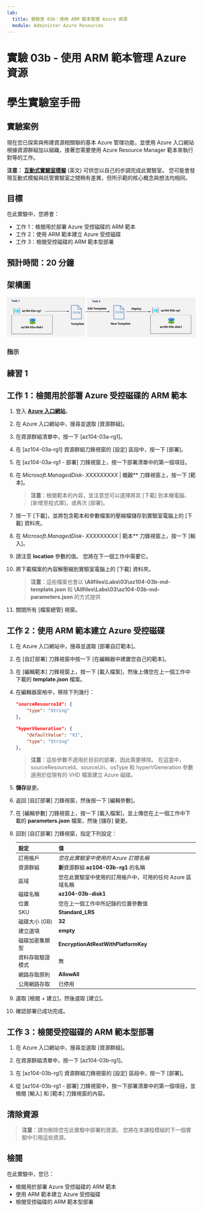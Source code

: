 ```yaml
---
lab:
  title: 實驗室 03b：使用 ARM 範本管理 Azure 資源
  module: Administer Azure Resources
---
```


# 實驗 03b - 使用 ARM 範本管理 Azure 資源
# 學生實驗室手冊

## 實驗案例
現在您已探索與佈建資源相關聯的基本 Azure 管理功能，並使用 Azure 入口網站根據資源群組加以組織，接著您需要使用 Azure Resource Manager 範本來執行對等的工作。

**注意：** **[互動式實驗室模擬](https://mslabs.cloudguides.com/guides/AZ-104%20Exam%20Guide%20-%20Microsoft%20Azure%20Administrator%20Exercise%205)** (英文) 可供您以自己的步調完成此實驗室。 您可能會發現互動式模擬與託管實驗室之間稍有差異，但所示範的核心概念與想法均相同。 

## 目標

在此實驗中，您將會：

+ 工作 1：檢閱用於部署 Azure 受控磁碟的 ARM 範本
+ 工作 2：使用 ARM 範本建立 Azure 受控磁碟
+ 工作 3：檢閱受控磁碟的 ARM 範本型部署

## 預計時間：20 分鐘

## 架構圖

![image](../media/lab03b.png)

### 指示

## 練習 1

## 工作 1：檢閱用於部署 Azure 受控磁碟的 ARM 範本

1. 登入 [**Azure 入口網站**](http://portal.azure.com)。

1. 在 Azure 入口網站中，搜尋並選取 [資源群組]。 

1. 在資源群組清單中，按一下 [az104-03a-rg1]。

1. 在 [az104-03a-rg1] 資源群組刀鋒視窗的 [設定] 區段中，按一下 [部署]。

1. 在 [az104-03a-rg1 - 部署] 刀鋒視窗上，按一下部署清單中的第一個項目。

1. 在 **Microsoft.ManagedDisk-* XXXXXXXXX* \| 概觀** 刀鋒視窗上，按一下 [範本]。

    >**注意**：檢閱範本的內容，並注意您可以選擇將其 [下載] 到本機電腦、[新增至程式庫]，或再次 [部署]。

1. 按一下 [下載]，並將包含範本和參數檔案的壓縮檔儲存到實驗室電腦上的 [下載] 資料夾。

1. 在 **Microsoft.ManagedDisk-* XXXXXXXXX* \| 範本** 刀鋒視窗上，按一下 [輸入]。

1. 請注意 **location** 參數的值。 您將在下一個工作中需要它。

1. 將下載檔案的內容解壓縮到實驗室電腦上的 [下載] 資料夾。

    >**注意**：這些檔案也會以 **\\Allfiles\\Labs\\03\\az104-03b-md-template.json** 和 **\\Allfiles\\Labs\\03\\az104-03b-md-parameters.json** 的方式提供
    
1. 關閉所有 [檔案總管] 視窗。

## 工作 2：使用 ARM 範本建立 Azure 受控磁碟

1. 在 Azure 入口網站中，搜尋並選取 [部署自訂範本]。

1. 在 [自訂部署] 刀鋒視窗中按一下 [在編輯器中建置您自己的範本]。

1. 在 [編輯範本] 刀鋒視窗上，按一下 [載入檔案]，然後上傳您在上一個工作中下載的 **template.json** 檔案。

1. 在編輯器窗格中，移除下列幾行：

   ```json
   "sourceResourceId": {
       "type": "String"
   },
   ```

   ```json
   "hyperVGeneration": {
       "defaultValue": "V1",
       "type": "String"
   },      
   ```

    >**注意**：這些參數不適用於目前的部署，因此需要移除。 在這當中，sourceResourceId、sourceUri、osType 和 hyperVGeneration 參數適用於從現有的 VHD 檔案建立 Azure 磁碟。

1. **儲存**變更。

1. 返回 [自訂部署] 刀鋒視窗，然後按一下 [編輯參數]。  

1. 在 [編輯參數] 刀鋒視窗上，按一下 [載入檔案]，並上傳您在上一個工作中下載的 **parameters.json** 檔案，然後 [儲存] 變更。

1. 回到 [自訂部署] 刀鋒視窗，指定下列設定：

    | 設定 | 值 |
    | --- |--- |
    | 訂用帳戶 | *您在此實驗室中使用的 Azure 訂閱名稱* |
    | 資源群組 | **新**資源群組 **az104-03b-rg1** 的名稱 |
    | 區域 | 您在此實驗室中使用的訂用帳戶中，可用的任何 Azure 區域名稱 |
    | 磁碟名稱 | **az104-03b-disk1** |
    | 位置 | 您在上一個工作中所記錄的位置參數值 |
    | SKU | **Standard_LRS** |
    | 磁碟大小 (GB) | **32** |
    | 建立選項 | **empty** |
    | 磁碟加密集類型 | **EncryptionAtRestWithPlatformKey** |
    | 資料存取驗證模式 | 無 |
    | 網路存取原則 | **AllowAll** |
    | 公用網路存取 | 已停用 |

1. 選取 [檢閱 + 建立]，然後選取 [建立]。

1. 確認部署已成功完成。

## 工作 3：檢閱受控磁碟的 ARM 範本型部署

1. 在 Azure 入口網站中，搜尋並選取 [資源群組]。 

1. 在資源群組清單中，按一下 [az104-03b-rg1]。

1. 在 [az104-03b-rg1] 資源群組刀鋒視窗的 [設定] 區段中，按一下 [部署]。

1. 從 [az104-03b-rg1 - 部署] 刀鋒視窗中，按一下部署清單中的第一個項目，並檢閱 [輸入] 和 [範本] 刀鋒視窗的內容。

## 清除資源

   >**注意**：請勿刪除您在此實驗中部署的資源。 您將在本課程模組的下一個實驗中引用這些資源。

## 檢閱

在此實驗中，您已：

- 檢閱用於部署 Azure 受控磁碟的 ARM 範本
- 使用 ARM 範本建立 Azure 受控磁碟
- 檢閱受控磁碟的 ARM 範本型部署
